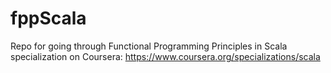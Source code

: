 # fppScala
Repo for going through Functional Programming Principles in Scala specialization on Coursera: https://www.coursera.org/specializations/scala
